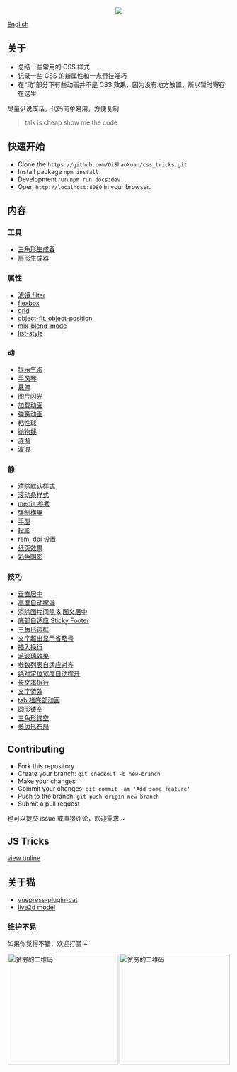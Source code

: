 <div align="center"><img src="https://raw.githubusercontent.com/QiShaoXuan/css_tricks/master/logo.png"></div>

<a href='https://github.com/QiShaoXuan/css_tricks/blob/master/README_en.md'>English</a>

## 关于

- 总结一些常用的 CSS 样式
- 记录一些 CSS 的新属性和一点奇技淫巧
- 在“动”部分下有些动画并不是 CSS 效果，因为没有地方放置，所以暂时寄存在这里

尽量少说废话，代码简单易用，方便复制

> talk is cheap show me the code

## 快速开始

- Clone the `https://github.com/QiShaoXuan/css_tricks.git`
- Install package `npm install`
- Development run `npm run docs:dev`
- Open `http://localhost:8080` in your browser.

## 内容 

### 工具
- <a href="https://qishaoxuan.github.io/css_tricks/createTriangle/">三角形生成器</a>
- <a href="https://qishaoxuan.github.io/css_tricks/sector/">扇形生成器</a>

### 属性
- <a href="https://qishaoxuan.github.io/css_tricks/filter/">滤镜 filter</a>
- <a href="https://qishaoxuan.github.io/css_tricks/flexbox/">flexbox</a>
- <a href="https://qishaoxuan.github.io/css_tricks/grid/">grid</a>
- <a href="https://qishaoxuan.github.io/css_tricks/object/">object-fit, object-position</a>
- <a href="https://qishaoxuan.github.io/css_tricks/mixBlendMode/">mix-blend-mode</a>
- <a href="https://qishaoxuan.github.io/css_tricks/list/">list-style</a>

### 动
- <a href="https://qishaoxuan.github.io/css_tricks/poptip/">提示气泡</a>
- <a href="https://qishaoxuan.github.io/css_tricks/accordion/">手风琴</a>
- <a href="https://qishaoxuan.github.io/css_tricks/hover/">悬停</a>
- <a href="https://qishaoxuan.github.io/css_tricks/flash/">图片闪光</a>
- <a href="https://qishaoxuan.github.io/css_tricks/loading/">加载动画</a>
- <a href="https://qishaoxuan.github.io/css_tricks/spring/">弹簧动画</a>
- <a href="https://qishaoxuan.github.io/css_tricks/stickyBall/">粘性球</a>
- <a href="https://qishaoxuan.github.io/css_tricks/parabola/">抛物线</a>
- <a href="https://qishaoxuan.github.io/css_tricks/notCSS/ripple">涟漪</a>
- <a href="https://qishaoxuan.github.io/css_tricks/notCSS/wave">波浪</a>

### 静
- <a href="https://qishaoxuan.github.io/css_tricks/reset/">清除默认样式</a>
- <a href="https://qishaoxuan.github.io/css_tricks/scrollTemp/">滚动条样式</a>
- <a href="https://qishaoxuan.github.io/css_tricks/media/">media 参考</a>
- <a href="https://qishaoxuan.github.io/css_tricks/landscapeScreen/">强制横屏</a>
- <a href="https://qishaoxuan.github.io/css_tricks/cursor/">手型</a>
- <a href="https://qishaoxuan.github.io/css_tricks/shadow/">投影</a>
- <a href="https://qishaoxuan.github.io/css_tricks/remDpi/">rem, dpi 设置</a>
- <a href="https://qishaoxuan.github.io/css_tricks/paper/">纸页效果</a>
- <a href="https://qishaoxuan.github.io/css_tricks/colorShadow/">彩色阴影</a>

### 技巧
- <a href="https://qishaoxuan.github.io/css_tricks/verticalMiddle/">垂直居中</a>
- <a href="https://qishaoxuan.github.io/css_tricks/autoHeight/">高度自动撑满</a>
- <a href="https://qishaoxuan.github.io/css_tricks/vertical/">消除图片间隙 & 图文居中</a>
- <a href="https://qishaoxuan.github.io/css_tricks/bottom/">底部自适应 Sticky Footer</a>
- <a href="https://qishaoxuan.github.io/css_tricks/triangle/">三角形边框</a>
- <a href="https://qishaoxuan.github.io/css_tricks/ellipsis/">文字超出显示省略号</a>
- <a href="https://qishaoxuan.github.io/css_tricks/lineBreak/">插入换行</a>
- <a href="https://qishaoxuan.github.io/css_tricks/glass/">毛玻璃效果</a>
- <a href="https://qishaoxuan.github.io/css_tricks/align/">参数列表自适应对齐</a>
- <a href="https://qishaoxuan.github.io/css_tricks/positionWidth/">绝对定位宽度自动撑开</a>
- <a href="https://qishaoxuan.github.io/css_tricks/longText/">长文本折行</a>
- <a href="https://qishaoxuan.github.io/css_tricks/textShadow/">文字特效</a>
- <a href="https://qishaoxuan.github.io/css_tricks/tab/">tab 栏底部动画</a>
- <a href="https://qishaoxuan.github.io/css_tricks/hollowOut/">圆形镂空</a>
- <a href="https://qishaoxuan.github.io/css_tricks/hollowOut/trangle.md">三角形镂空</a>
- <a href="https://qishaoxuan.github.io/css_tricks/polygonLayout/">多边形布局</a>


## Contributing

- Fork this repository
- Create your branch: `git checkout -b new-branch`
- Make your changes
- Commit your changes: `git commit -am 'Add some feature'`
- Push to the branch: `git push origin new-branch`
- Submit a pull request

也可以提交 issue 或直接评论，欢迎需求 ~

## JS Tricks

<a href="https://qishaoxuan.github.io/js_tricks/" target="_blank">view online</a>

## 关于猫

- <a href="https://github.com/QiShaoXuan/vuepress-plugin-cat" target="_blank">vuepress-plugin-cat</a>
- <a href="https://github.com/QiShaoXuan/live2DModel">live2d model</a>

### 维护不易

如果你觉得不错，欢迎打赏 ~

<div style="display: flex;justify-content: space-around;">
  <img width="250" src="https://raw.githubusercontent.com/QiShaoXuan/css_tricks/master/buyCoffee/alipay.png" alt="贫穷的二维码">
  <img width="250" src="https://raw.githubusercontent.com/QiShaoXuan/css_tricks/master/buyCoffee/wx.png" alt="贫穷的二维码">
</div>

